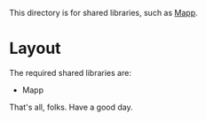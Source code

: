 This directory is for shared libraries, such as [Mapp](https://github.com/aaronbolyard/Discworld).

# Layout

The required shared libraries are:

- Mapp

That's all, folks. Have a good day.